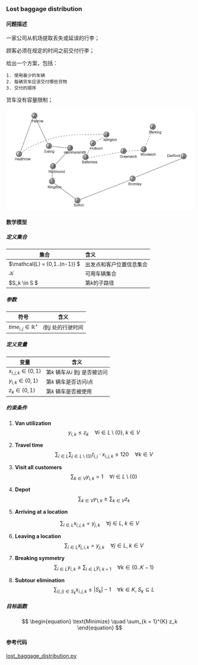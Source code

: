 ### Lost baggage distribution

#### 问题描述

一家公司从机场提取丢失或延误的行李；

顾客必须在规定的时间之前交付行李；

给出一个方案，包括：

	1. 使用最少的车辆
	2. 每辆货车应该交付哪些货物
	3. 交付的顺序

货车没有容量限制；

![image-20210924153209113](image\lost_baggage_distribution.jpg)

#### 数学模型

##### 定义集合

| 集合                            | 含义                     |
| ------------------------------- | :----------------------- |
| $\mathcal{L} = \{0,1..(n-1)\} $ | 出发点和客户位置信息集合 |
| $\mathcal{K}$                   | 可用车辆集合             |
| $S_k \in S  $                   | 第$k$的子路径            |

##### 参数

| 符号                          | 含义                  |
| ----------------------------- | --------------------- |
| $time_{i,j} \in \mathbb{R}^+$ | $i$到$j$ 处的行驶时间 |

##### 定义变量

| 变量                       | 含义                             |
| -------------------------- | -------------------------------- |
| $x_{i, j, k} \in \{0, 1\}$ | 第$k$ 辆车从$i$ 到$j$ 是否被访问 |
| $y_{i, k} \in \{0, 1\}$    | 第$k$ 辆车是否访问$i$点          |
| $z_{k} \in \{0,1 \}$       | 第$k$ 辆车是否被使用             |

##### 约束条件

1.  **Van utilization**	
   $$
   \begin{equation}
   y_{i,k} \leq z_{k} \quad \forall i \in L \setminus \{0\}, \; k \in V
   \end{equation}
   $$
   
2. **Travel time**
   $$
   \begin{equation}
   \sum_{i \in L} \sum_{j \in L \setminus \{0\}} t_{i,j} \cdot x_{i,j,k} \leq 120 \quad \forall k \in  V
   \end{equation}
   $$

3. **Visit all customers**
   $$
   \begin{equation}
   \sum_{k \in V}  y_{i,k} = 1 \quad \forall i \in L \setminus \{0\}
   \end{equation}
   $$
   
4. **Depot**
   $$
   \begin{equation}
   \sum_{k \in V}  y_{1,k} \geq \sum_{k \in V} z_k
   \end{equation}
   $$

5. **Arriving at a location**

$$
\begin{equation}
\sum_{i \in L}  x_{i,j,k} =  y_{j,k}  \quad \forall j \in L, \; k \in V
\end{equation}
$$

6. **Leaving a location**
   $$
   \begin{equation}
   \sum_{i \in L}  x_{j,i,k} = y_{j,k}  \quad \forall j \in L, \; k \in V
   \end{equation}
   $$
   
7. **Breaking symmetry**
   $$
   \begin{equation}
   \sum_{i \in L}  y_{i,k} \geq \sum_{i \in L}  y_{i,k+1} \quad \forall k \in  \{0..K-1\}
   \end{equation}
   $$
   
8. **Subtour elimination**
   $$
   \begin{equation}
   \sum_{(i,j) \in S_k}x_{i,j,k} \leq |S_k|-1 \quad \forall  k \in K, \;   S_k \subseteq L
   \end{equation}
   $$
   

##### 目标函数

$$
\begin{equation}
\text{Minimize} \quad \sum_{k = 1}^{K} z_k
\end{equation}
$$

#### 参考代码

 [lost_baggage_distribution.py](code\lost_baggage_distribution.py) 

